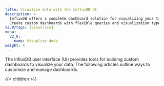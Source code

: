 ```yaml
---
title: Visualize data with the InfluxDB UI
description: >
  InfluxDB offers a complete dashboard solution for visualizing your time series data.
  Create custom dashboards with flexible queries and visualization types.
v2.0/tags: [visualize]
menu:
  v2_0:
    name: Visualize data
weight: 4
---
```


The InfluxDB user interface (UI) provides tools for building custom dashboards to visualize your data.
The following articles outline ways to customize and manage dashboards.

{{< children >}}
